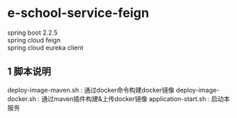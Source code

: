 # e-school-service-feign
spring boot 2.2.5  
spring cloud feign  
spring cloud eureka client  

## 1 脚本说明
deploy-image-maven.sh : 通过docker命令构建docker镜像
deploy-image-docker.sh : 通过maven插件构建&上传docker镜像
application-start.sh : 启动本服务